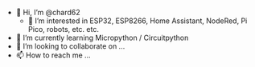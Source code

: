 - 👋 Hi, I’m @chard62
  - 👀 I’m interested in ESP32, ESP8266, Home Assistant, NodeRed, Pi Pico, robots, etc. etc.
- 🌱 I’m currently learning Micropython / Circuitpython
- 💞️ I’m looking to collaborate on ...
- 📫 How to reach me ...

<!---
chard62/chard62 is a ✨ special ✨ repository because its `README.md` (this file) appears on your GitHub profile.
You can click the Preview link to take a look at your changes.
--->
